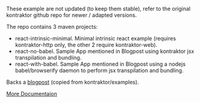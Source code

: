 These example are not updated (to keep them stable), refer to the original kontraktor github repo for newer / adapted versions.

The repo contains 3 maven projects:
* react-intrinsic-minimal. Minimal intrinsic react example (requires kontraktor-http only, the other 2 require kontraktor-web).
* react-no-babel. Sample App mentioned in Blogpost using kontraktor jsx transpilation and bundling.
* react-with-babel. Sample App mentioned in Blogpost using a nodejs babel/browserify daemon to perform jsx transpilation and bundling.

Backs a [blogpost](https://www.juptr.io/juptrblogs/_e67b0d1e-98f8-44fb-b431-845005f36129.html) (copied from kontraktor/examples).

[More Documentaion](https://github.com/RuedigerMoeller/kontraktor/wiki/Kontraktor-4-React-JSX)
